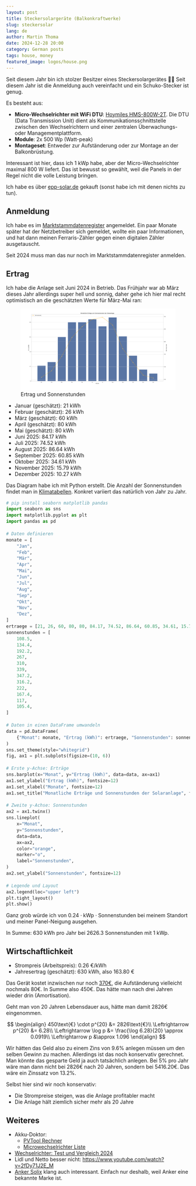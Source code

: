 ```yaml
---
layout: post
title: Steckersolargeräte (Balkonkraftwerke)
slug: steckersolar
lang: de
author: Martin Thoma
date: 2024-12-28 20:00
category: German posts
tags: house, money
featured_image: logos/house.png
---
```

Seit diesem Jahr bin ich stolzer Besitzer eines Steckersolargerätes 🎉🥳
Seit diesem Jahr ist die Anmeldung auch vereinfacht und ein Schuko-Stecker
ist genug.

Es besteht aus:

* **Micro-Wechselrichter mit WiFi DTU**: [Hoymiles HMS-800W-2T](https://www.hoymiles.com/wp-content/uploads/2022/06/User-manual_HMS-6007008009001000-2T_EU_DE_V202302.pdf).
  Die DTU (Data Transmission Unit) dient als Kommunikationsschnittstelle
  zwischen den Wechselrichtern und einer zentralen Überwachungs- oder
  Managementplattform.
* **Module**: 2x 500 Wp (Watt-peak)
* **Montageset**: Entweder zur Aufständerung oder zur Montage an der
  Balkonbrüstung.

Interessant ist hier, dass ich 1 kWp habe, aber der Micro-Wechselrichter maximal
800 W liefert. Das ist bewusst so gewählt, weil die Panels in der Regel nicht
die volle Leistung bringen.

Ich habe es über [epp-solar.de](https://epp-solar.de/product/) gekauft
(sonst habe ich mit denen nichts zu tun).

## Anmeldung

Ich habe es im [Marktstammdatenregister](https://www.marktstammdatenregister.de/MaStR/)
angemeldet. Ein paar Monate später hat der Netzbetreiber sich gemeldet, wollte
ein paar Informationen, und hat dann meinen Ferraris-Zähler gegen einen
digitalen Zähler ausgetauscht.

Seit 2024 muss man das nur noch im Marktstammdatenregister anmelden.

## Ertrag

Ich habe die Anlage seit Juni 2024 in Betrieb. Das Frühjahr war ab März dieses
Jahr allerdings super hell und sonnig, daher gehe ich hier mal recht
optimistisch an die geschätzten Werte für März-Mai ran:

<figure class="wp-caption aligncenter img-thumbnail">
    <a href="../images/2024/12/steckersolar-ertrag.png"><img src="../images/2024/12/steckersolar-ertrag.png" alt="Ertrag und Sonnenstunden" style="max-height: 512px"/></a>
    <figcaption class="text-center">Ertrag und Sonnenstunden</figcaption>
</figure>

* Januar (geschätzt): 21 kWh
* Februar (geschätzt): 26 kWh
* März (geschätzt): 60 kWh
* April (geschätzt): 80 kWh
* Mai (geschätzt): 80 kWh
* Juni 2025: 84.17 kWh
* Juli 2025: 74.52 kWh
* August 2025: 86.64 kWh
* September 2025: 60.85 kWh
* Oktober 2025: 34.61 kWh
* November 2025: 15.79 kWh
* Dezember 2025: 10.27 kWh

Das Diagram habe ich mit Python erstellt. Die Anzahl der Sonnenstunden findet
man in [Klimatabellen](https://de.climate-data.org/europa/deutschland/bayern/muenchen-6426/).
Konkret variiert das natürlich von Jahr zu Jahr.

```python
# pip install seaborn matplotlib pandas
import seaborn as sns
import matplotlib.pyplot as plt
import pandas as pd

# Daten definieren
monate = [
    "Jan",
    "Feb",
    "Mär",
    "Apr",
    "Mai",
    "Jun",
    "Jul",
    "Aug",
    "Sep",
    "Okt",
    "Nov",
    "Dez",
]
ertraege = [21, 26, 60, 80, 80, 84.17, 74.52, 86.64, 60.85, 34.61, 15.79, 10.27]
sonnenstunden = [
    108.5,
    134.4,
    192.2,
    267,
    310,
    339,
    347.2,
    316.2,
    222,
    167.4,
    117,
    105.4,
]

# Daten in einen DataFrame umwandeln
data = pd.DataFrame(
    {"Monat": monate, "Ertrag (kWh)": ertraege, "Sonnenstunden": sonnenstunden}
)
sns.set_theme(style="whitegrid")
fig, ax1 = plt.subplots(figsize=(10, 6))

# Erste y-Achse: Erträge
sns.barplot(x="Monat", y="Ertrag (kWh)", data=data, ax=ax1)
ax1.set_ylabel("Ertrag (kWh)", fontsize=12)
ax1.set_xlabel("Monate", fontsize=12)
ax1.set_title("Monatliche Erträge und Sonnenstunden der Solaranlage", fontsize=16)

# Zweite y-Achse: Sonnenstunden
ax2 = ax1.twinx()
sns.lineplot(
    x="Monat",
    y="Sonnenstunden",
    data=data,
    ax=ax2,
    color="orange",
    marker="o",
    label="Sonnenstunden",
)
ax2.set_ylabel("Sonnenstunden", fontsize=12)

# Legende und Layout
ax2.legend(loc="upper left")
plt.tight_layout()
plt.show()
```

Ganz grob würde ich von $0.24 \cdot \text{kWp} \cdot \text{Sonnenstunden}$
bei meinem Standort und meiner Panel-Neigung ausgehen.

In Summe: 630 kWh pro Jahr bei 2626.3 Sonnenstunden mit 1 kWp.

## Wirtschaftlichkeit

* Strompreis (Arbeitspreis): 0.26 €/kWh
* Jahresertrag (geschätzt): 630 kWh, also 163.80 €

Das Gerät kostet inzwischen nur noch [370€](https://epp.solar/product/1000w-balkonkraftwerk-mit-hoymiles-hms-800w-2t-upgradefahiger-wifi-wechselrichter-5/),
die Aufständerung vielleicht nochmals 80€. In Summe also 450€. Das hätte man nach
drei Jahren wieder drin (Amortisation).

Geht man von 20 Jahren Lebensdauer aus, hätte man damit 2826€ eingenommen.


$$
\begin{align}
450\text{€} \cdot p^{20} &= 2826\text{€}\\
\Leftrightarrow p^{20} &= 6.28\\
\Leftrightarrow \log p &= \frac{\log 6.28}{20} \approx 0.0919\\
\Leftrightarrow p &\approx 1.096
\end{align}
$$

Wir hätten das Geld also zu einem Zins von 9.6% anlegen müssen um den selben
Gewinn zu machen. Allerdings ist das noch konservativ gerechnet. Man könnte das
gesparte Geld ja auch tatsächlich anlegen. Bei 5% pro Jahr wäre man dann nicht
bei 2826€ nach 20 Jahren, sondern bei 5416.20€. Das wäre ein Zinssatz von 13.2%.

Selbst hier sind wir noch konservativ:

* Die Strompreise steigen, was die Anlage profitabler macht
* Die Anlage hält ziemlich sicher mehr als 20 Jahre

## Weiteres

* Akku-Doktor:
    * [PVTool Rechner](https://www.akkudoktor.net/pvtool-rechner/)
    * [Microwechselrichter Liste](https://akkudoktor.net/pub/mikrowechselrichter-liste)
* [Wechselrichter: Test und Vergleich 2024](https://gruenes.haus/wechselrichter-test-vergleich/)
* Lidl und Netto besser nicht: https://www.youtube.com/watch?v=2fDy71J2E_M
* [Anker Solix](https://www.anker.com/eu-de/ankerpower/balkonkraftwerk-produkteinfuehrung) klang auch interessant. Einfach nur deshalb, weil Anker eine bekannte Marke ist.
